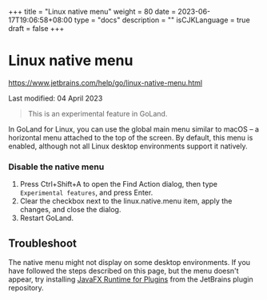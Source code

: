 +++
title = "Linux native menu"
weight = 80
date = 2023-06-17T19:06:58+08:00
type = "docs"
description = ""
isCJKLanguage = true
draft = false
+++
# Linux native menu﻿

https://www.jetbrains.com/help/go/linux-native-menu.html

Last modified: 04 April 2023

> This is an experimental feature in GoLand.

In GoLand for Linux, you can use the global main menu similar to macOS – a horizontal menu attached to the top of the screen. By default, this menu is enabled, although not all Linux desktop environments support it natively.

### Disable the native menu﻿

1. Press Ctrl+Shift+A to open the Find Action dialog, then type `Experimental features`, and press Enter.
2. Clear the checkbox next to the linux.native.menu item, apply the changes, and close the dialog.
3. Restart GoLand.

## Troubleshoot﻿

The native menu might not display on some desktop environments. If you have followed the steps described on this page, but the menu doesn't appear, try installing [JavaFX Runtime for Plugins](https://plugins.jetbrains.com/plugin/14250-javafx-runtime-for-plugins) from the JetBrains plugin repository.